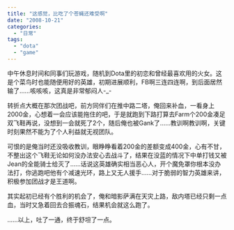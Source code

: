 ```yaml
---
title: "这感觉，比吃了个苍蝇还难受啊"
date: "2008-10-21"
categories: 
  - "日常"
tags: 
  - "dota"
  - "game"
---
```


中午休息时间和同事们玩游戏，随机到Dota里的初恋和曾经最喜欢用的火女。这是个菜鸟时也能随便用好的英雄，初期进展顺利，FB啊三连四连啊，到后面居然输了……咳咳咳，这真是非常郁闷人-\_-

转折点大概在那次团战吧，前方同伴们在推中路二塔，俺回来补血，一看身上2000金，心想着一会应该能拖住的吧，于是就跑到下路打算去Farm个200金凑足双飞鞋再说，没想到一会就死了2个，随后俺也被Gank了……教训啊教训啊，关键时刻果然不能为了个人利益就无视团队。

可恨的是俺当时还没吸收教训，眼睁睁看着200金的差额变成400金，心有不甘，不整出这个飞鞋无论如何没办法安心去战斗了，结果在没蓝的情况下中单打钱又被Jean的全能骑士给灭了……话说这英雄确实相当恶心人，开个魔免罩你根本没办法打，你逃跑吧他有个减速光环，路上又无人援手……对于脆弱的智力英雄来讲，积极参加团战才是王道啊。

其实起初已经有个胜利的机会了，俺和暗影萨满在天灾上路，敌内塔已经只剩一点血，当时又急着回去合振魂石，结果机会就这么跑了。

……以上，吐了一通，终于舒坦了一点。
